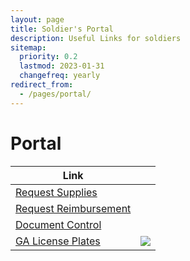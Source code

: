 ```yaml
---
layout: page
title: Soldier's Portal
description: Useful Links for soldiers
sitemap:
  priority: 0.2
  lastmod: 2023-01-31
  changefreq: yearly
redirect_from:
  - /pages/portal/
---
```



# Portal

| Link | |
|---|---|
| [Request Supplies](https://docs.google.com/spreadsheets/d/12jEW7afF6lGGGUmsZyNeEqDKPswBSNLr/edit?usp=drive_link&ouid=107913765895326983665&rtpof=true&sd=true) | |
| [Request Reimbursement](https://docs.google.com/spreadsheets/d/1adYuCeXoDflfchNXxsew-f583YMH3YtB/edit?usp=drive_link&ouid=107913765895326983665&rtpof=true&sd=true) | |
| [Document Control](https://sites.google.com/gasdf.us/gsdfdocumentcontrol/home) | |
| [GA License Plates](https://docs.google.com/document/d/0Bzr2LXnXc6UpWWc4OU9vcmNLeGs/edit?usp=sharing&ouid=116033939342881164773&resourcekey=0-x4UxT0yLeaBpi9XVU0eJSw&rtpof=true&sd=true) | [![](/images/GSDF_Plate.jpg)](https://docs.google.com/document/d/0Bzr2LXnXc6UpWWc4OU9vcmNLeGs/edit?usp=sharing&ouid=116033939342881164773&resourcekey=0-x4UxT0yLeaBpi9XVU0eJSw&rtpof=true&sd=true) |
